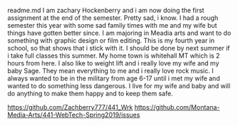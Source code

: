 readme.md
I am zachary Hockenberry and i am now doing the first assignment at the end of the semester. Pretty sad, i know. I had a rough semester this year with some sad family times with me and my wife but things have gotten better since. I am majoring in Meadia arts and want to do something with graphic design or film editing. This is my fourth year in school, so that shows that i stick with it. I should be done by next summer if i take full classes this summer. My home town is whitehall MT which is 2 hours from here. I also like to weight lift and i really love my wife and my baby Sage. They mean everything to me and i really love rock music. I always wanted to be in the military from age 6-17 until i met my wife and wanted to do something less dangerous. I live for my wife and baby and will do anything to make them happy and to keep them safe.

https://github.com/Zachberry777/441_Wrk
https://github.com/Montana-Media-Arts/441-WebTech-Spring2019/issues
